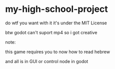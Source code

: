 # my-high-school-project

do wtf you want with it it's under the MIT License

btw godot can't suport mp4 so i got creative


note:

this game requires you to now how to read hebrew

and all is in GUI or control node in godot
